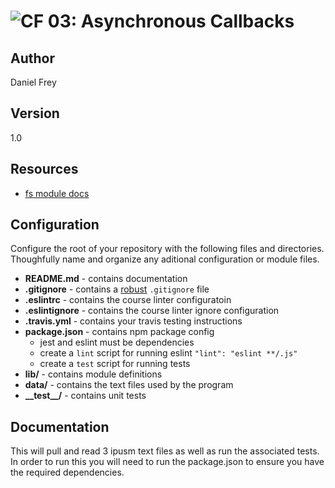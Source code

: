 ![CF](http://i.imgur.com/7v5ASc8.png) 03: Asynchronous Callbacks
===

## Author
Daniel Frey

## Version
1.0

## Resources
* [fs module docs](https://nodejs.org/api/fs.html)

## Configuration
Configure the root of your repository with the following files and directories. Thoughfully name and organize any aditional configuration or module files.
* **README.md** - contains documentation
* **.gitignore** - contains a [robust](http://gitignore.io) `.gitignore` file
* **.eslintrc** - contains the course linter configuratoin
* **.eslintignore** - contains the course linter ignore configuration
* **.travis.yml** - contains your travis testing instructions
* **package.json** - contains npm package config 
  * jest and eslint must be dependencies
  * create a `lint` script for running eslint `"lint": "eslint **/.js"`
  * create a `test` script for running tests
* **lib/** - contains module definitions
* **data/** - contains the text files used by the program
* **\_\_test\_\_/** - contains unit tests

##  Documentation
This will pull and read 3 ipusm text files as well as run the associated tests.
In order to run this you will need to run the package.json to ensure you have the required dependencies.
